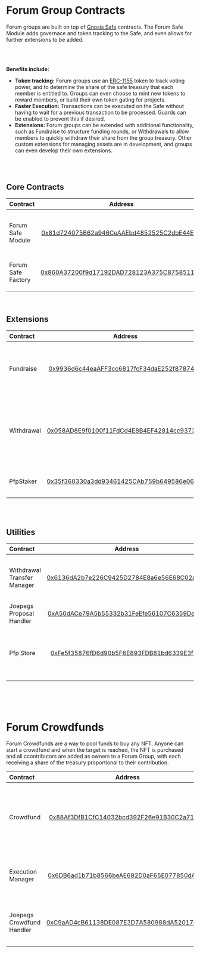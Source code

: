 # Forum Group Contracts

Forum groups are built on top of [Gnosis Safe](https://docs.gnosis.io/safe/docs/contracts_overview/) contracts. The Forum Safe Module adds governace and token tracking to the Safe, and even allows for further extensions to be added.

<br>
<br>

**Benefits include:**

-   **Token tracking:** Forum groups use an [ERC-1155](https://eips.ethereum.org/EIPS/eip-1155) token to track voting power, and to determine the share of the safe treasury that each member is entitled to. Groups can even choose to mint new tokens to reward members, or build their own token gating for projects.
-   **Faster Execution:** Transactions can be executed on the Safe without having to wait for a previous transaction to be processed. Guards can be enabled to prevent this if desired.
-   **Extensions:** Forum groups can be extended with additional functionality, such as Fundraise to structure funding rounds, or Withdrawals to allow members to quickly withdraw their share from the group treasury. Other custom extensions for managing assets are in development, and groups can even develop their own extensions.

<br	>
<br	>

## Core Contracts

| Contract           |                                                              Address                                                               | Description                                                 |
| :----------------- | :--------------------------------------------------------------------------------------------------------------------------------: | :---------------------------------------------------------- |
| Forum Safe Module  | [0x81d724075B62a946CeAAEbd4852525C2dbE44E98](https://testnet.snowtrace.io/address/0x81d724075B62a946CeAAEbd4852525C2dbE44E98#code) | Gnosis Safe module with Forum governance and token tracking |
| Forum Safe Factory | [0x860A37200f9d17192DAD728123A375C87585112B](https://testnet.snowtrace.io/address/0x860A37200f9d17192DAD728123A375C87585112B#code) | Factory for Gnosis Safe Forum module                        |
|                    |

<br>

## Extensions

| Contract   |                                                              Address                                                               | Description                                                                      |
| :--------- | :--------------------------------------------------------------------------------------------------------------------------------: | :------------------------------------------------------------------------------- |
| Fundraise  | [0x9936d6c44eaAFF3cc6817fcF34daE252f87874A5](https://testnet.snowtrace.io/address/0x9936d6c44eaAFF3cc6817fcF34daE252f87874A5#code) | Lets the group raise funds and distribute group tokens to contributors           |
| Withdrawal | [0x058AD8E9f0100f11FdCd4E8B4EF42814cc9373C9](https://testnet.snowtrace.io/address/0x058AD8E9f0100f11FdCd4E8B4EF42814cc9373C9#code) | Lets members set basic withdrawal tokens, or create a custom withdrawal proposal |
| PfpStaker  | [0x35f360330a3dd93461425CAb759b649586e061f0](https://testnet.snowtrace.io/address/0x35f360330a3dd93461425CAb759b649586e061f0#code) | Sets pfp for group and generates token uri                                       |

<br>
<br>

## Utilities

| Contract                    |                                                              Address                                                               | Description                                               |
| :-------------------------- | :--------------------------------------------------------------------------------------------------------------------------------: | :-------------------------------------------------------- |
| Withdrawal Transfer Manager | [0x6136dA2b7e226C9425D2784E8a6e56E68C02aa79](https://testnet.snowtrace.io/address/0x6136dA2b7e226C9425D2784E8a6e56E68C02aa79#code) | Create the payloads needed for withdrawals from groups    |
| Joepegs Proposal Handler    | [0xA50dACe79A5b55332b31FeEfe56107C6359De19e](https://testnet.snowtrace.io/address/0xA50dACe79A5b55332b31FeEfe56107C6359De19e#code) | Handler for joepegs orders                                |
| Pfp Store                   | [0xFe5f35876fD6d90b5F6E893FDB81bd6339E3f3fb](https://testnet.snowtrace.io/address/0xFe5f35876fD6d90b5F6E893FDB81bd6339E3f3fb#code) | Store where collections can add uris to display on tokens |

<br>

<br>
<br>

# Forum Crowdfunds

Forum Crowdfunds are a way to pool funds to buy any NFT. Anyone can start a crowdfund and when the target is reached, the NFT is purchased and all ccontributors are added as owners to a Forum Group, with each receiving a share of the treasury proportional to their contribution.

| Contract                  |                                                              Address                                                               | Description                                                                          |
| :------------------------ | :--------------------------------------------------------------------------------------------------------------------------------: | :----------------------------------------------------------------------------------- |
| Crowdfund                 | [0x88Af3DfB1CfC14032bcd392F26e91B30C2a717D9](https://testnet.snowtrace.io/address/0x88Af3DfB1CfC14032bcd392F26e91B30C2a717D9#code) | Lets people pool funds to buy an NFT, then creates a Forum group to manage the asset |
| Execution Manager         | [0x6DB6ad1b71b8566beAE682D0aF65E077850dAB68](https://testnet.snowtrace.io/address/0x6DB6ad1b71b8566beAE682D0aF65E077850dAB68#code) | Create the payloads needed for withdrawals from groups                               |
| Joepegs Crowdfund Handler | [0xC9aAD4cB61138DE087E3D7A580988dA52017e4A3](https://testnet.snowtrace.io/address/0xC9aAD4cB61138DE087E3D7A580988dA52017e4A3#code) | Creates transfer payload based of Joepegs order                                      |
